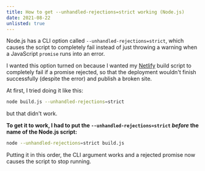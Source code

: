 ```yaml
---
title: How to get --unhandled-rejections=strict working (Node.js)
date: 2021-08-22
unlisted: true
---
```


Node.js has a CLI option called `--unhandled-rejections=strict`, which causes the script to completely fail instead of just throwing a warning when a JavaScript `promise` runs into an error.

I wanted this option turned on because I wanted my [Netlify](https://netlify.com) build script to completely fail if a promise rejected, so that the deployment wouldn't finish successfully (despite the error) and publish a broken site.

At first, I tried doing it like this:

```bash
node build.js --unhandled-rejections=strict
```

but that didn't work.

**To get it to work, I had to put the `--unhandled-rejections=strict` _before_ the name of the Node.js script:**

```bash
node --unhandled-rejections=strict build.js
```

Putting it in this order, the CLI argument works and a rejected promise now causes the script to stop running.
